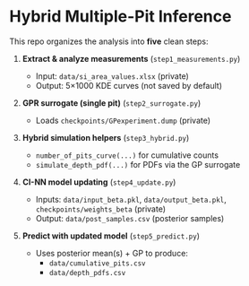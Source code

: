 # Hybrid Multiple-Pit Inference 

This repo organizes the analysis into **five** clean steps:

1. **Extract & analyze measurements** (`step1_measurements.py`)  
   - Input: `data/si_area_values.xlsx` (private)  
   - Output: 5×1000 KDE curves (not saved by default)

2. **GPR surrogate (single pit)** (`step2_surrogate.py`)  
   - Loads `checkpoints/GPexperiment.dump` (private)

3. **Hybrid simulation helpers** (`step3_hybrid.py`)  
   - `number_of_pits_curve(...)` for cumulative counts  
   - `simulate_depth_pdf(...)` for PDFs via the GP surrogate

4. **CI-NN model updating** (`step4_update.py`)  
   - Inputs: `data/input_beta.pkl`, `data/output_beta.pkl`, `checkpoints/weights_beta` (private)  
   - Output: `data/post_samples.csv` (posterior samples)

5. **Predict with updated model** (`step5_predict.py`)  
   - Uses posterior mean(s) + GP to produce:  
     - `data/cumulative_pits.csv`  
     - `data/depth_pdfs.csv`


